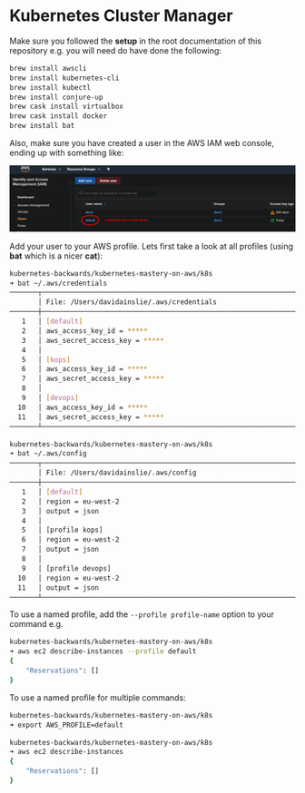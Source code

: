 # Kubernetes Cluster Manager

Make sure you followed the **setup** in the root documentation of this repository e.g. you will need do have done the following:

```bash
brew install awscli
brew install kubernetes-cli
brew install kubectl
brew install conjure-up
brew cask install virtualbox
brew cask install docker
brew install bat
```

Also, make sure you have created a user in the AWS IAM web console, ending up with something like:

![IAM](images/iam.png)

Add your user to your AWS profile. Lets first take a look at all profiles (using **bat** which is a nicer **cat**):

```bash
kubernetes-backwards/kubernetes-mastery-on-aws/k8s
➜ bat ~/.aws/credentials
───────┬───────────────────────────────────────────────────────────────────────────────────────
       │ File: /Users/davidainslie/.aws/credentials
───────┼───────────────────────────────────────────────────────────────────────────────────────
   1   │ [default]
   2   │ aws_access_key_id = *****
   3   │ aws_secret_access_key = *****
   4   │
   5   │ [kops]
   6   │ aws_access_key_id = *****
   7   │ aws_secret_access_key = *****
   8   │
   9   │ [devops]
  10   │ aws_access_key_id = *****
  11   │ aws_secret_access_key = *****
───────┴───────────────────────────────────────────────────────────────────────────────────────
```

```bash
kubernetes-backwards/kubernetes-mastery-on-aws/k8s
➜ bat ~/.aws/config
───────┬───────────────────────────────────────────────────────────────────────────────────────
       │ File: /Users/davidainslie/.aws/config
───────┼───────────────────────────────────────────────────────────────────────────────────────
   1   │ [default]
   2   │ region = eu-west-2
   3   │ output = json
   4   │
   5   │ [profile kops]
   6   │ region = eu-west-2
   7   │ output = json
   8   │
   9   │ [profile devops]
  10   │ region = eu-west-2
  11   │ output = json
───────┴───────────────────────────────────────────────────────────────────────────────────────
```

To use a named profile, add the `--profile profile-name` option to your command e.g.

```bash
kubernetes-backwards/kubernetes-mastery-on-aws/k8s
➜ aws ec2 describe-instances --profile default
{
    "Reservations": []
}
```

To use a named profile for multiple commands:

```bash
kubernetes-backwards/kubernetes-mastery-on-aws/k8s
➜ export AWS_PROFILE=default
```

```bash
kubernetes-backwards/kubernetes-mastery-on-aws/k8s
➜ aws ec2 describe-instances
{
    "Reservations": []
}
```

